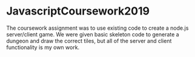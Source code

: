 # JavascriptCoursework2019

The coursework assignment was to use existing code to create a node.js server/client game.
We were given basic skeleton code to generate a dungeon and draw the correct tiles, but all of the server and client functionality is my own work.